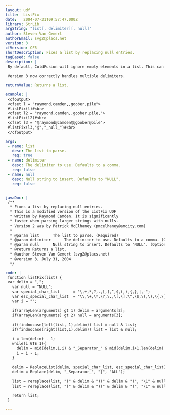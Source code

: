 ```yaml
---
layout: udf
title:  ListFix
date:   2004-07-31T09:57:47.000Z
library: StrLib
argString: "list[, delimiter][, null]"
author: Steven Van Gemert
authorEmail: svg2@placs.net
version: 3
cfVersion: CF5
shortDescription: Fixes a list by replacing null entries.
tagBased: false
description: |
 By default, ColdFusion will ignore empty elements in a list. This can be a problem if you want to treat empty elements as null entries. For example, the list &quot;Goo,Foo,,Moo&quot; is considered a 3 item list, since the &quot;,,&quot; entry is ignored. ListFix will take these entries and replace them with a null character of your choosing.
 
 Version 3 now correctly handles multiple delimiters.

returnValue: Returns a list.

example: |
 <cfoutput>
 <cfset l = "raymond,camden,,goober,pile">
 #listFix(l)#<br>
 <cfset l2 = "raymond,camden,,goober,pile,">
 #listFix(l2)#<br>
 <cfset l3 = "@raymond@camden@@goober@pile">
 #listFix(l3,"@","_null_")#<br>
 </cfoutput>

args:
 - name: list
   desc: The list to parse.
   req: true
 - name: delimiter
   desc: The delimiter to use. Defaults to a comma.
   req: false
 - name: null
   desc: Null string to insert. Defaults to "NULL".
   req: false


javaDoc: |
 /**
  * Fixes a list by replacing null entries.
  * This is a modified version of the ListFix UDF 
  * written by Raymond Camden. It is significantly
  * faster when parsing larger strings with nulls.
  * Version 2 was by Patrick McElhaney (pmcelhaney@amcity.com)
  * 
  * @param list      The list to parse. (Required)
  * @param delimiter      The delimiter to use. Defaults to a comma. (Optional)
  * @param null      Null string to insert. Defaults to "NULL". (Optional)
  * @return Returns a list. 
  * @author Steven Van Gemert (svg2@placs.net) 
  * @version 3, July 31, 2004 
  */

code: |
 function listFix(list) {
 var delim = ",";
   var null = "NULL";
   var special_char_list      = "\,+,*,?,.,[,],^,$,(,),{,},|,-";
   var esc_special_char_list  = "\\,\+,\*,\?,\.,\[,\],\^,\$,\(,\),\{,\},\|,\-";
   var i = "";
        
   if(arrayLen(arguments) gt 1) delim = arguments[2];
   if(arrayLen(arguments) gt 2) null = arguments[3];
 
   if(findnocase(left(list, 1),delim)) list = null & list;
   if(findnocase(right(list,1),delim)) list = list & null;
 
   i = len(delim) - 1;
   while(i GTE 1){
     delim = mid(delim,1,i) & "_Separator_" & mid(delim,i+1,len(delim) - (i));
     i = i - 1;
   }
 
   delim = ReplaceList(delim, special_char_list, esc_special_char_list);
   delim = Replace(delim, "_Separator_", "|", "ALL");
 
   list = rereplace(list, "(" & delim & ")(" & delim & ")", "\1" & null & "\2", "ALL");
   list = rereplace(list, "(" & delim & ")(" & delim & ")", "\1" & null & "\2", "ALL");
       
   return list;
 }

---
```


